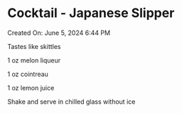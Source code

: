 # Cocktail - Japanese Slipper

Created On: June 5, 2024 6:44 PM

Tastes like skittles

1 oz melon liqueur

1 oz cointreau

1 oz lemon juice

Shake and serve in chilled glass without ice